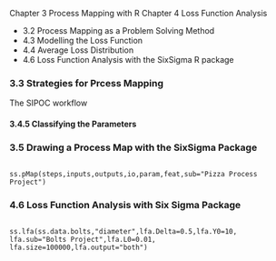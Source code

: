 Chapter 3 Process Mapping with R
Chapter 4 Loss Function Analysis

- 3.2 Process Mapping as a Problem Solving Method
- 4.3 Modelling the Loss Function
- 4.4 Average Loss Distribution
- 4.6 Loss Function Analysis with the SixSigma R package

### 3.3  Strategies for Prcess Mapping

The SIPOC workflow

#### 3.4.5 Classifying the Parameters

### 3.5 Drawing a Process Map with the SixSigma Package

<pre><code>
ss.pMap(steps,inputs,outputs,io,param,feat,sub="Pizza Process Project")
</code></pre>

### 4.6 Loss Function Analysis with Six Sigma Package
<pre><code>
ss.lfa(ss.data.bolts,"diameter",lfa.Delta=0.5,lfa.Y0=10,
lfa.sub="Bolts Project",lfa.L0=0.01,
lfa.size=100000,lfa.output="both")
</code></pre>
